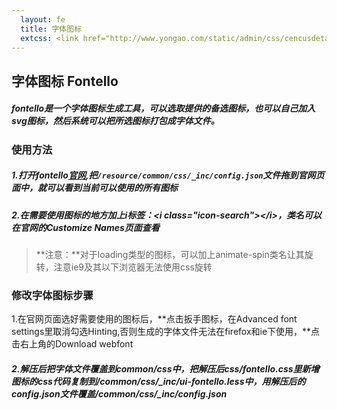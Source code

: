 ```yaml
---
  layout: fe
  title: 字体图标
  extcss: <link href="http://www.yongao.com/static/admin/css/cencusdetail.css" rel="stylesheet">
---
```


## 字体图标 Fontello

##### fontello是一个字体图标生成工具，可以选取提供的备选图标，也可以自己加入svg图标，然后系统可以把所选图标打包成字体文件。


### 使用方法

##### 1.打开fontello[官网](http://fontello.com),把`/resource/common/css/_inc/config.json`文件拖到官网页面中，就可以看到当前可以使用的所有图标

##### 2.在需要使用图标的地方加上i标签：&lt;i class="icon-search">&lt;/i>，类名可以在官网的Customize Names页面查看

> **注意：**对于loading类型的图标，可以加上animate-spin类名让其旋转，注意ie9及其以下浏览器无法使用css旋转


### 修改字体图标步骤

1.在官网页面选好需要使用的图标后，**点击扳手图标，在Advanced font settings里取消勾选Hinting,否则生成的字体文件无法在firefox和ie下使用，**点击右上角的Download webfont

##### 2.解压后把字体文件覆盖到common/css中，把解压后css/fontello.css里新增图标的css代码复制到/common/css/_inc/ui-fontello.less中，用解压后的config.json文件覆盖/common/css/_inc/config.json